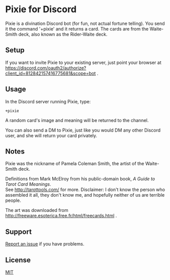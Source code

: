 # Pixie for Discord

Pixie is a divination Discord bot (for fun, not actual fortune telling). You send it the command '+pixie' and it returns a card. The cards are from the Waite-Smith deck, also known as the Rider-Waite deck.

## Setup

If you want to invite Pixie to your existing server, just point your browser at https://discord.com/oauth2/authorize?client_id=812842157416775681&scope=bot .

## Usage

In the Discord server running Pixie, type:

```
+pixie
```

A random card's image and meaning will be returned to the channel.

You can also send a DM to Pixie, just like you would DM any other Discord user, and she will return your card privately.

## Notes

Pixie was the nickname of Pamela Coleman Smith, the artist of the Waite-Smith deck.

Definitions from Mark McElroy from his public-domain book, _A Guide to Tarot Card Meanings_.  
See http://tarottools.com/ for more. Disclaimer: I don't know the person who assembled it all, they don't know me, and hopefully neither of us are terrible people.

The art was downloaded from http://freeware.esoterica.free.fr/html/freecards.html .

## Support

[Report an issue](https://github.com/nonbinarycoding/) if you have problems.

## License

[MIT](https://choosealicense.com/licenses/mit/)
